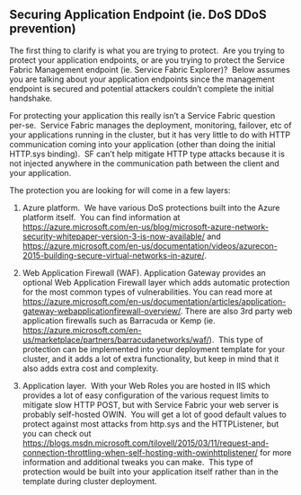 ## Securing Application Endpoint (ie. DoS DDoS prevention)

The first thing to clarify is what you are trying to protect.  Are you trying to protect your application endpoints, or are you trying to protect the Service Fabric Management endpoint (ie. Service Fabric Explorer)?  Below assumes you are talking about your application endpoints since the management endpoint is secured and potential attackers couldn’t complete the initial handshake.


For protecting your application this really isn’t a Service Fabric question per-se.  Service Fabric manages the deployment, monitoring, failover, etc of your applications running in the cluster, but it has very little to do with HTTP communication coming into your application (other than doing the initial HTTP.sys binding).  SF can’t help mitigate HTTP type attacks because it is not injected anywhere in the communication path between the client and your application.

The protection you are looking for will come in a few layers:

1.  Azure platform.  We have various DoS protections built into the Azure platform itself.  You can find information at https://azure.microsoft.com/en-us/blog/microsoft-azure-network-security-whitepaper-version-3-is-now-available/ and https://azure.microsoft.com/en-us/documentation/videos/azurecon-2015-building-secure-virtual-networks-in-azure/. 

2. Web Application Firewall (WAF).  Application Gateway provides an optional Web Application Firewall layer which adds automatic protection for the most common types of vulnerabilities.  You can read more at https://azure.microsoft.com/en-us/documentation/articles/application-gateway-webapplicationfirewall-overview/.  There are also 3rd party web application firewalls such as Barracuda or Kemp (ie. https://azure.microsoft.com/en-us/marketplace/partners/barracudanetworks/waf/).  This type of protection can be implemented into your deployment template for your cluster, and it adds a lot of extra functionality, but keep in mind that it also adds extra cost and complexity.

3. Application layer.  With your Web Roles you are hosted in IIS which provides a lot of easy configuration of the various request limits to mitigate slow HTTP POST, but with Service Fabric your web server is probably self-hosted OWIN.  You will get a lot of good default values to protect against most attacks from http.sys and the HTTPListener, but you can check out https://blogs.msdn.microsoft.com/tilovell/2015/03/11/request-and-connection-throttling-when-self-hosting-with-owinhttplistener/ for more information and additional tweaks you can make.  This type of protection would be built into your application itself rather than in the template during cluster deployment. 
